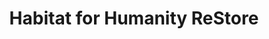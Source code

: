 ---
title: "Habitat for Humanity ReStore"
url: /chico/habitat-for-humanity-restore/
shop: Gebrauchtwaren
---